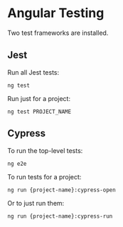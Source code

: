 # Angular Testing

Two test frameworks are installed.

## Jest

Run all Jest tests:

```
ng test
```

Run just for a project:

```
ng test PROJECT_NAME
```

## Cypress

To run the top-level tests:

```
ng e2e
```

To run tests for a project:

```
ng run {project-name}:cypress-open
```

Or to just run them:

```
ng run {project-name}:cypress-run
```

